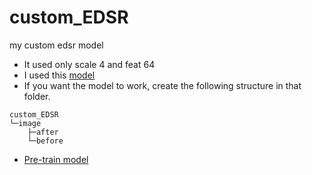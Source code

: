 # custom_EDSR
my custom edsr model
- It used only scale 4 and feat 64
- I used this [model](https://github.com/sanghyun-son/EDSR-PyTorch)
- If you want the model to work, create the following structure in that folder.

```
custom_EDSR   
└─image
    ├─after
    └─before
```
- [Pre-train model](https://cv.snu.ac.kr/research/EDSR/models/edsr_baseline_x4-6b446fab.pt) 
